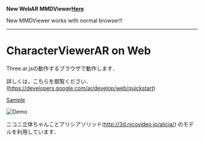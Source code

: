 **New WebAR MMDViewer[Here](https://github.com/ttak0422/MMDViewer-WebAR-8thWall)**

New MMDViewer works with normal browser!!

---

# CharacterViewerAR on Web

Three.ar.jsの動作するブラウザで動作します．

詳しくは，こちらを御覧ください．(https://developers.google.com/ar/develop/web/quickstart)

[Sample](https://ttak0422.github.io/MMDViewerAR-on-Web/)

![Demo](https://github.com/ttak0422/20180512LT_Demo/blob/master/demo.gif)

ニコニ立体ちゃんことアリシアソリッド(http://3d.nicovideo.jp/alicia/)
のモデルを利用しています．
